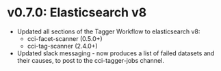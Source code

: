 # v0.7.0: Elasticsearch v8

- Updated all sections of the Tagger Workflow to elasticsearch v8:
    - cci-facet-scanner (0.5.0+)
    - cci-tag-scanner (2.4.0+)
- Updated slack messaging - now produces a list of failed datasets and their causes, to post to the cci-tagger-jobs channel.